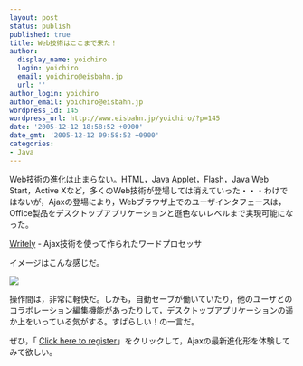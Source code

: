 ```yaml
---
layout: post
status: publish
published: true
title: Web技術はここまで来た！
author:
  display_name: yoichiro
  login: yoichiro
  email: yoichiro@eisbahn.jp
  url: ''
author_login: yoichiro
author_email: yoichiro@eisbahn.jp
wordpress_id: 145
wordpress_url: http://www.eisbahn.jp/yoichiro/?p=145
date: '2005-12-12 18:58:52 +0900'
date_gmt: '2005-12-12 09:58:52 +0900'
categories:
- Java
---
```


Web技術の進化は止まらない。HTML，Java Applet，Flash，Java Web Start，Active Xなど，多くのWeb技術が登場しては消えていった・・・わけではないが，Ajaxの登場により，Webブラウザ上でのユーザインタフェースは，Office製品をデスクトップアプリケーションと遜色ないレベルまで実現可能になった。

[Writely](http://www.writely.com/) - Ajax技術を使って作られたワードプロセッサ

イメージはこんな感じだ。

[![](http://www.eisbahn.jp/yoichiro/images/2022119.gif)](http://www.eisbahn.jp/yoichiro/images/2022119.gif)

操作間は，非常に軽快だ。しかも，自動セーブが働いていたり，他のユーザとのコラボレーション編集機能があったりして，デスクトップアプリケーションの遥か上をいっている気がする。すばらしい！の一言だ。

ぜひ，「
[Click here to register](http://www.writely.com/BasePage.aspx?action=register)」をクリックして，Ajaxの最新進化形を体験してみて欲しい。
